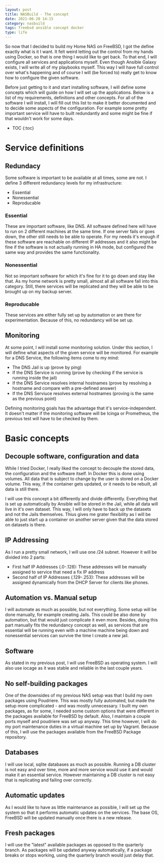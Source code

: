 ```yaml
---
layout:	post
title: NASBuild - The concept
date: 2021-06-20 14:15
category: nasbuild
tags: freebsd ansible concept docker
type: life
---
```


So now that I decided to build my Home NAS on FreeBSD, I got the define exactly what is it I want. It felt weird letting out the control from my hands using Docker, so that is one thing I would like to get back. To that end, I will configure all services and applications myself. Even though Ansible Galaxy exists, I will write all of my playbooks myself. This way I will have full control over what's happening and of course I will (be forced to) really get to know how to configure the given software.

Before just getting to it and start installing software, I will define some concepts which will guide on how I will set up the applications. Below is a list of my requirements, definitions and other concepts. For all of the software I will install, I will fill out this list to make it better documented and to decide some aspects of the configuration. For example some pretty important service will have to built redundantly and some might be fine if that wouldn't work for some days.

* TOC
{:toc}

# Service definitions

## Redundacy
Some software is important to be available at all times, some are not. I define 3 different redundancy levels for my infrastructure:
* Essential
* Nonessential
* Reproducable

### Essential
These are important software, like DNS. All software defined here will have to run on 2 different machines at the same time. If one server fails or goes down, the other still needs to be able to operate. For my needs it's enough if these software are reachable on different IP addresses and it also might be fine if the software is not actually running in HA mode, but configured the same way and provides the same functionality.

### Nonessential
Not so important software for which it's fine for it to go down and stay like that. As my home network is pretty small, almost all all software fall into this category. Still, there services will be replicated and they will be able to be brought up on my backup server.

### Reproducable
These services are either fully set up by automation or are there for experimentation. Because of this, no redundancy will be set up.

## Monitoring
At some point, I will install some monitoring solution. Under this section, I will define what aspects of the given service will be monitored. For example for a DNS Service, the following items come to my mind:
* The DNS Jail is up (prove by ping)
* If the DNS Service is running (prove by checking if the service is running inside the jail)
* If the DNS Service resolves internal hostnames (prove by resolving a hostname and compare with a pre-defined answer)
* If the DNS Serviuce resolves external hostnames (proving is the same as the previous point)

Defining monitoring goals has the advantage that it's service-independent. It doesn't matter if the monitoring software will be Icinga or Prometheus, the previous test will have to be checked by them.

# Basic concepts

## Decouple software, configuration and data
While I tried Docker, I really liked the concept to decouple the stored data, the configuration and the software itself. In Docker this is done using volumes. All data that is subject to change by the user is stored on a Docker volume. This way, if the container gets updated, or it needs to be rebuilt, all data is still there.

I will use this concept a bit differently and divide differently. Everything that is set up automatically by Ansible will be stored in the Jail, while all data will live in it's own dataset. This way, I will only have to back up the datasets and not the Jails themselves. Thius gives me grater flexibility as I will be able to just start up a container on another server given that the data stored on datasets is there.

## IP Addressing
As I run a pretty small network, I will use one /24 subnet. However it will be divided into 2 parts:
- First half IP Addresses (.0-.128): These addresses will be manually assigned to service that need a fix IP address
- Second half of IP Addresses (.129-.253): These addresses will be assigned dynamically from the DHCP Server for clients like phones.

## Automation vs. Manual setup
I will automate as much as possible, but not everything. Some setup will be done manually, for example creating Jails. This could be also done by automation, but that would just complicate it even more. Besides, doing this part manually fits the redundancy concept as well, as services that are essential will be running even with a machine machine being down and nonessential services can survive the time I create a new jail.

## Software
As stated in my previous post, I will use FreeBSD as operating system. I will also use iocage as it was stable and reliable in the last couple years.

## No self-building packages
One of the downsides of my previous NAS setup was that I build my own packages using Poudriere. This was mostly fully automated, but made the setup more complicated - and was mostly unnecessary. I built my own packages, as for some, I needed some custom options that were different in the packages available for FreeBSD by default. Also, I maintain a couple ports myself and poudriere was set up anyway. This time however, I will do my port maintenance duties in a virtual machine set up by Vagrant. Because of this, I will use the packages available from the FreeBSD Package repository.

## Databases
I will use local, sqlite databases as much as possible. Running a DB cluster is not easy and over time, more and more service would use it and would make it an essential service. However maintaining a DB cluster is not easy that is replicating and failing over correctly.

## Automatic updates
As I would like to have as little maintenance as possible, I will set up the system so that it performs automatic updates on the services. The base OS, FreeBSD will be updated manually once there is a new release.

## Fresh packages
I will use the "latest" available packages as opposed to the quarterly branch. As packages will be updated anyway automatically, if a package breaks or stops working, using the quarterly branch would just delay that.
